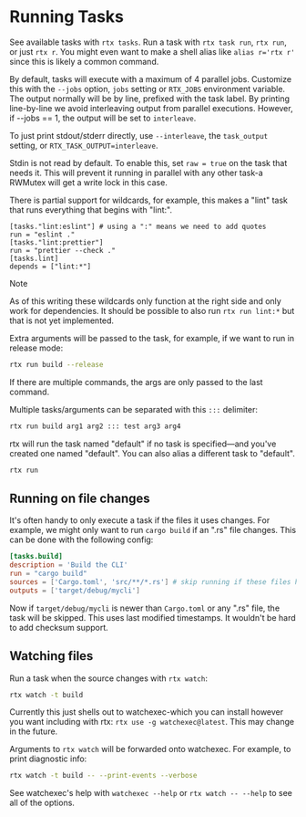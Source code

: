 # Running Tasks

See available tasks with `rtx tasks`. Run a task with `rtx task run`, `rtx run`, or just `rtx r`.
You might even want to make a shell alias like `alias r='rtx r'` since this is likely a common command.

By default, tasks will execute with a maximum of 4 parallel jobs. Customize this with the `--jobs` option,
`jobs` setting or `RTX_JOBS` environment variable. The output normally will be by line, prefixed with the task
label. By printing line-by-line we avoid interleaving output from parallel executions. However, if
--jobs == 1, the output will be set to `interleave`.

To just print stdout/stderr directly, use `--interleave`, the `task_output` setting, or `RTX_TASK_OUTPUT=interleave`.

Stdin is not read by default. To enable this, set `raw = true` on the task that needs it. This will prevent
it running in parallel with any other task-a RWMutex will get a write lock in this case.

There is partial support for wildcards, for example, this makes a "lint" task that runs everything that begins with "lint:".

```
[tasks."lint:eslint"] # using a ":" means we need to add quotes
run = "eslint ."
[tasks."lint:prettier"]
run = "prettier --check ."
[tasks.lint]
depends = ["lint:*"]
```

> [!NOTE]
> As of this writing these wildcards only function at the right side and only work for dependencies.
> It should be possible to also run `rtx run lint:*` but that is not yet implemented.

Extra arguments will be passed to the task, for example, if we want to run in release mode:

```bash
rtx run build --release
```

If there are multiple commands, the args are only passed to the last command.

Multiple tasks/arguments can be separated with this `:::` delimiter:

```bash
rtx run build arg1 arg2 ::: test arg3 arg4
```

rtx will run the task named "default" if no task is specified—and you've created one named "default". You can also alias a different task to "default".

```bash
rtx run
```

## Running on file changes

It's often handy to only execute a task if the files it uses changes. For example, we might only want
to run `cargo build` if an ".rs" file changes. This can be done with the following config:

```toml
[tasks.build]
description = 'Build the CLI'
run = "cargo build"
sources = ['Cargo.toml', 'src/**/*.rs'] # skip running if these files haven't changed
outputs = ['target/debug/mycli']
```

Now if `target/debug/mycli` is newer than `Cargo.toml` or any ".rs" file, the task will be skipped. This uses last modified timestamps.
It wouldn't be hard to add checksum support.

## Watching files

Run a task when the source changes with `rtx watch`:

```bash
rtx watch -t build
```

Currently this just shells out to watchexec-which you can install however you want including with rtx: `rtx use -g watchexec@latest`.
This may change in the future.

Arguments to `rtx watch` will be forwarded onto watchexec. For example, to print diagnostic info:

```bash
rtx watch -t build -- --print-events --verbose
```

See watchexec's help with `watchexec --help` or `rtx watch -- --help` to see
all of the options.
